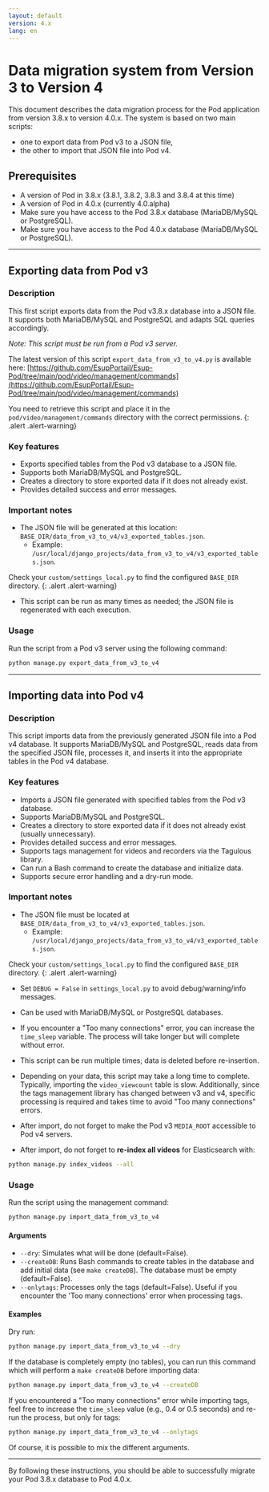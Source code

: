 ```yaml
---
layout: default
version: 4.x
lang: en
---
```


# Data migration system from Version 3 to Version 4

This document describes the data migration process for the Pod application from version 3.8.x to version 4.0.x.
The system is based on two main scripts:
- one to export data from Pod v3 to a JSON file,
- the other to import that JSON file into Pod v4.

## Prerequisites

- A version of Pod in 3.8.x (3.8.1, 3.8.2, 3.8.3 and 3.8.4 at this time)
- A version of Pod in 4.0.x (currently 4.0.alpha)
- Make sure you have access to the Pod 3.8.x database (MariaDB/MySQL or PostgreSQL).
- Make sure you have access to the Pod 4.0.x database (MariaDB/MySQL or PostgreSQL).

---

## Exporting data from Pod v3

### Description

This first script exports data from the Pod v3.8.x database into a JSON file. It supports both MariaDB/MySQL and PostgreSQL and adapts SQL queries accordingly.

*Note: This script must be run from a Pod v3 server.*

The latest version of this script `export_data_from_v3_to_v4.py` is available here: [https://github.com/EsupPortail/Esup-Pod/tree/main/pod/video/management/commands](https://github.com/EsupPortail/Esup-Pod/tree/main/pod/video/management/commands)

You need to retrieve this script and place it in the `pod/video/management/commands` directory with the correct permissions.
{: .alert .alert-warning}

### Key features

- Exports specified tables from the Pod v3 database to a JSON file.
- Supports both MariaDB/MySQL and PostgreSQL.
- Creates a directory to store exported data if it does not already exist.
- Provides detailed success and error messages.

### Important notes

- The JSON file will be generated at this location: `BASE_DIR/data_from_v3_to_v4/v3_exported_tables.json`.
  - Example: `/usr/local/django_projects/data_from_v3_to_v4/v3_exported_tables.json`.

Check your `custom/settings_local.py` to find the configured `BASE_DIR` directory.
{: .alert .alert-warning}

- This script can be run as many times as needed; the JSON file is regenerated with each execution.

### Usage

Run the script from a Pod v3 server using the following command:

```bash
python manage.py export_data_from_v3_to_v4
```

---

## Importing data into Pod v4

### Description

This script imports data from the previously generated JSON file into a Pod v4 database. It supports MariaDB/MySQL and PostgreSQL, reads data from the specified JSON file, processes it, and inserts it into the appropriate tables in the Pod v4 database.

### Key features

- Imports a JSON file generated with specified tables from the Pod v3 database.
- Supports MariaDB/MySQL and PostgreSQL.
- Creates a directory to store exported data if it does not already exist (usually unnecessary).
- Provides detailed success and error messages.
- Supports tags management for videos and recorders via the Tagulous library.
- Can run a Bash command to create the database and initialize data.
- Supports secure error handling and a dry-run mode.

### Important notes

- The JSON file must be located at `BASE_DIR/data_from_v3_to_v4/v3_exported_tables.json`.
  - Example: `/usr/local/django_projects/data_from_v3_to_v4/v3_exported_tables.json`.

Check your `custom/settings_local.py` to find the configured `BASE_DIR` directory.
{: .alert .alert-warning}

- Set `DEBUG = False` in `settings_local.py` to avoid debug/warning/info messages.

- Can be used with MariaDB/MySQL or PostgreSQL databases.

- If you encounter a "Too many connections" error, you can increase the `time_sleep` variable.
  The process will take longer but will complete without error.

- This script can be run multiple times; data is deleted before re-insertion.

- Depending on your data, this script may take a long time to complete. Typically, importing the `video_viewcount` table is slow.
  Additionally, since the tags management library has changed between v3 and v4, specific processing is required and takes time to avoid "Too many connections" errors.

- After import, do not forget to make the Pod v3 `MEDIA_ROOT` accessible to Pod v4 servers.

- After import, do not forget to **re-index all videos** for Elasticsearch with:

```bash
python manage.py index_videos --all
```

### Usage

Run the script using the management command:

```bash
python manage.py import_data_from_v3_to_v4
```

#### Arguments

- `--dry`: Simulates what will be done (default=False).
- `--createDB`: Runs Bash commands to create tables in the database and add initial data (see `make createDB`). The database must be empty (default=False).
- `--onlytags`: Processes only the tags (default=False). Useful if you encounter the 'Too many connections' error when processing tags.

#### Examples

Dry run:
```bash
python manage.py import_data_from_v3_to_v4 --dry
```

If the database is completely empty (no tables), you can run this command which will perform a `make createDB` before importing data:
```bash
python manage.py import_data_from_v3_to_v4 --createDB
```

If you encountered a "Too many connections" error while importing tags, feel free to increase the `time_sleep` value (e.g., 0.4 or 0.5 seconds) and re-run the process, but only for tags:
```bash
python manage.py import_data_from_v3_to_v4 --onlytags
```

Of course, it is possible to mix the different arguments.

---

By following these instructions, you should be able to successfully migrate your Pod 3.8.x database to Pod 4.0.x.
